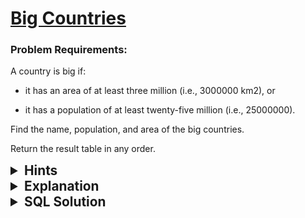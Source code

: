 # [Big Countries](https://leetcode.com/problems/big-countries/?envType=study-plan-v2&envId=top-sql-50)

### Problem Requirements:

A country is big if:

- it has an area of at least three million (i.e., 3000000 km2), or

- it has a population of at least twenty-five million (i.e., 25000000).

Find the name, population, and area of the big countries.

Return the result table in any order.

<details>
<summary style="font-size:1.3rem;"> <strong>Hints</strong> </summary> 
<br>

<details>
      <summary>Hint#1</summary>
      <p>Use the <strong> OR </strong> operator to combine two conditions.
  </p>
  </details>

</details>

<details>
<summary style="font-size:1.3rem;"> <strong>Explanation</strong> </summary>

<br>

The question is pretty straight forward. We just need to find the name, population, and area of the big countries.

We can do this by using the <strong> WHERE </strong> clause and the <strong> OR </strong> operator.

The <strong> WHERE </strong> clause will filter out all the countries that are not big. The <strong> OR </strong> operator will make sure that the countries are either big in area or population.

</details>

<details>
<summary style="font-size:1.3rem"><strong> SQL Solution</strong> </summary> 
<br>

```sql
SELECT name,area,population FROM World WHERE area >= 3000000 OR population >= 25000000;
```

</details>
